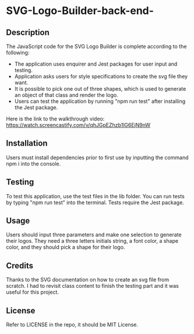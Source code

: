 # SVG-Logo-Builder-back-end-

## Description

The JavaScript code for the SVG Logo Builder is complete according to the following: 

* The application uses enquirer and Jest packages for user input and testing.
* Application asks users for style specifications to create the svg file they want.
* It is possible to pick one out of three shapes, which is used to generate an object of that class and render the logo.
* Users can test the application by running "npm run test" after installing the Jest package.
   
Here is the link to the walkthrough video: https://watch.screencastify.com/v/qhJGpEZhzb1lG6EjN9nW
 
## Installation

Users must install dependencies prior to first use by inputting the command npm i into the console.

## Testing

To test this application, use the test files in the lib folder. You can run tests by typing "npm run test" into the terminal. Tests require the Jest package.

## Usage

Users should input three parameters and make one selection to generate their logos. They need a three letters initials string, a font color, a shape color, and they should pick a shape for their logo.

## Credits

Thanks to the SVG documentation on how to create an svg file from scratch. I had to revisit class content to finish the testing part and it was useful for this project.

## License

Refer to LICENSE in the repo, it should be MIT License.
